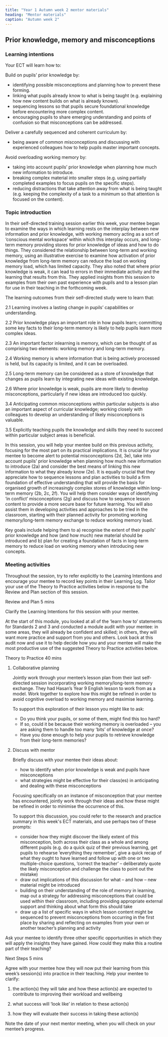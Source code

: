 ```yaml
---
title: "Year 1 Autumn week 2 mentor materials"
heading: "Mentor materials"
caption: "Autumn week 2"
---
```



## Prior knowledge, memory and misconceptions

### Learning intentions

Your ECT will learn how to:

Build on pupils’ prior knowledge by:

- identifying possible misconceptions and planning how to prevent these forming.
- linking what pupils already know to what is being taught (e.g. explaining how new content builds on what is already known).
- sequencing lessons so that pupils secure foundational knowledge before encountering more complex content.
- encouraging pupils to share emerging understanding and points of confusion so that misconceptions can be addressed.

Deliver a carefully sequenced and coherent curriculum by:

- being aware of common misconceptions and discussing with experienced colleagues how to help pupils master important concepts.

Avoid overloading working memory by:

- taking into account pupils’ prior knowledge when planning how much new information to introduce.
- breaking complex material into smaller steps (e.g. using partially completed examples to focus pupils on the specific steps).
- reducing distractions that take attention away from what is being taught (e.g. keeping the complexity of a task to a minimum so that attention is focused on the content).

### Topic introduction

In their self-directed training session earlier this week, your mentee began to examine the ways in which learning rests on the interplay between new information and prior knowledge, with working memory acting as a sort of ‘conscious mental workspace’ within which this interplay occurs, and long-term memory providing stores for prior knowledge of ideas and how to do things. They considered the relationship between long-term and working memory, using an illustrative exercise to examine how activation of prior knowledge from long-term memory can reduce the load on working memory load, which has limited capacity. They also noted that where prior knowledge is weak, it can lead to errors in their immediate activity and the learning that results from this. They applied insights from this session to examples from their own past experience with pupils and to a lesson plan for use in their teaching in the forthcoming week.

The learning outcomes from their self-directed study were to learn that:

2.1 Learning involves a lasting change in pupils’ capabilities or understanding.

2.2 Prior knowledge plays an important role in how pupils learn; committing some key facts to their long-term memory is likely to help pupils learn more complex ideas.

2.3 An important factor inlearning is memory, which can be thought of as comprising two elements: working memory and long-term memory.

2.4 Working memory is where information that is being actively processed is held, but its capacity is limited, and it can be overloaded.

2.5 Long-term memory can be considered as a store of knowledge that changes as pupils learn by integrating new ideas with existing knowledge.

2.6 Where prior knowledge is weak, pupils are more likely to develop misconceptions, particularly if new ideas are introduced too quickly.

3.4 Anticipating common misconceptions within particular subjects is also an important aspect of curricular knowledge; working closely with colleagues to develop an understanding of likely misconceptions is valuable.

3.5 Explicitly teaching pupils the knowledge and skills they need to succeed within particular subject areas is beneficial.

In this session, you will help your mentee build on this previous activity, focusing for the most part on its practical implications. It is crucial for your mentee to become alert to potential misconceptions (2d, 3e), take into account pupils’ prior knowledge when planning how much new information to introduce (2a) and consider the best means of linking this new information to what they already know (2e). It is equally crucial that they appreciate how to sequence lessons and plan activities to build a firm foundation of effective understanding that will provide the basis for organised growth of increasingly complex stores of knowledge within long-term memory (2b, 2c, 2f). You will help them consider ways of identifying ‘in conflict’ misconceptions (2g) and discuss how to sequence lesson content to provide a more secure base for future learning. You will also assist them in developing activities and approaches to be tried in the classroom, starting with their planned activity for promoting working memory/long-term memory exchange to reduce working memory load.

Key goals include helping them to a) recognise the extent of their pupils’ prior knowledge and how (and how much) new material should be introduced and b) plan for creating a foundation of facts in long-term memory to reduce load on working memory when introducing new concepts.


### Meeting activities

Throughout the session, try to refer explicitly to the Learning Intentions and encourage your mentee to record key points in their Learning Log. Tailor your use of the Theory to Practice activities below in response to the Review and Plan section of this session.

Review and Plan 5 mins

Clarify the Learning Intentions for this session with your mentee.

At the start of this module, you looked at all of the ‘learn how to’ statements for Standards 2 and 3 and conducted a module audit with your mentee: in some areas, they will already be confident and skilled; in others, they will want more practice and support from you and others. Look back at this audit now and use it to help decide how you and your mentee will make the most productive use of the suggested Theory to Practice activities below.

Theory to Practice 40 mins

1. Collaborative planning

     Jointly work through your mentee’s lesson plan from their last self-directed session incorporating working memory/long-term memory exchange. They had Hasan’s Year 9 English lesson to work from as a model. Work together to explore how this might be refined in order to avoid cognitive overload to working memory and maximise learning.

    To support this exploration of their lesson you might like to ask:

    - Do you think your pupils, or some of them, might find this too hard?
    - If so, could it be because their working memory is overloaded – you are asking them to handle too many ‘bits’ of knowledge at once?
    - Have you done enough to help your pupils to retrieve knowledge from their long-term memories?

2. Discuss with mentor

    Briefly discuss with your mentee their ideas about:

    - how to identify when prior knowledge is weak and pupils have misconceptions
    - what strategies might be effective for their class(es) in anticipating and dealing with these misconceptions

    Focusing specifically on an instance of misconception that your mentee has encountered, jointly work through their ideas and how these might be refined in order to minimise the occurrence of this.

    To support this discussion, you could refer to the research and practice summary in this week's ECT materials, and use perhaps two of these prompts:

    - consider how they might discover the likely extent of this misconception, both across their class as a whole and among different pupils (e.g. do a quick quiz of their previous learning, get pupils to rehearse ‘everything they remember’, give a quick recap of what they ought to have learned and follow up with one or two multiple-choice questions, ‘correct the teacher’ – deliberately quote the likely misconception and challenge the class to point out the mistake)
    - draw out implications of this discussion for what – and how – new material might be introduced
    - building on their understanding of the role of memory in learning, map out a strategy for addressing misconceptions that could be used within their classroom, including providing appropriate external support and thinking about what form this should take
    - draw up a list of specific ways in which lesson content might be sequenced to prevent misconceptions from occurring in the first place by sharing and reflecting on examples from your own or another teacher’s planning and activity

Ask your mentee to identify three other specific opportunities in which they will apply the insights they have gained. How could they make this a routine part of their teaching?

Next Steps 5 mins

Agree with your mentee how they will now put their learning from this week’s session(s) into practice in their teaching. Help your mentee to clarify:

1. the action(s) they will take and how these action(s) are expected to contribute to improving their workload and wellbeing

2. what success will ‘look like’ in relation to these action(s)

3. how they will evaluate their success in taking these action(s)

Note the date of your next mentor meeting, when you will check on your mentee’s progress.

